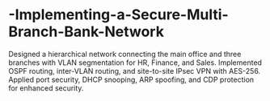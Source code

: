 # -Implementing-a-Secure-Multi-Branch-Bank-Network
Designed a hierarchical network connecting the main office and three branches with VLAN segmentation for HR, Finance, and Sales. Implemented OSPF routing, inter-VLAN routing, and site-to-site IPsec VPN with AES-256. Applied port security, DHCP snooping, ARP spoofing, and CDP protection for enhanced security.
